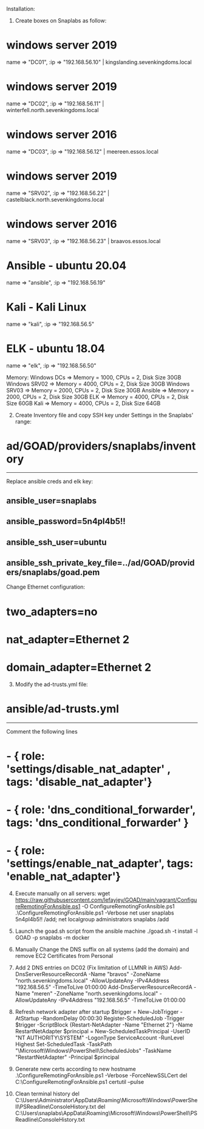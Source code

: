 Installation:

1. Create boxes on Snaplabs as follow:
# windows server 2019
name => "DC01",  :ip => "192.168.56.10" | kingslanding.sevenkingdoms.local
# windows server 2019
name => "DC02",  :ip => "192.168.56.11" | winterfell.north.sevenkingdoms.local
# windows server 2016
name => "DC03",  :ip => "192.168.56.12" | meereen.essos.local
# windows server 2019
name => "SRV02", :ip => "192.168.56.22" | castelblack.north.sevenkingdoms.local
# windows server 2016
name => "SRV03", :ip => "192.168.56.23" | braavos.essos.local
# Ansible - ubuntu 20.04
name => "ansible", :ip => "192.168.56.19"
# Kali - Kali Linux
name => "kali", :ip => "192.168.56.5"
# ELK - ubuntu 18.04
name => "elk", :ip => "192.168.56.50"

Memory:
Windows DCs => Memory = 1000, CPUs = 2, Disk Size 30GB
Windows SRV02 => Memory = 4000, CPUs = 2, Disk Size 30GB
Windows SRV03 => Memory = 2000, CPUs = 2, Disk Size 30GB
Ansible => Memory = 2000, CPUs = 2, Disk Size 30GB
ELK => Memory = 4000, CPUs = 2, Disk Size 60GB
Kali => Memory = 4000, CPUs = 2, Disk Size 64GB

2. Create Inventory file and copy SSH key under Settings in the Snaplabs' range:
# ad/GOAD/providers/snaplabs/inventory
--------------------------------------
Replace ansible creds and elk key:
##   ansible_user=snaplabs
##   ansible_password=5n4pl4b5!!
## ansible_ssh_user=ubuntu
## ansible_ssh_private_key_file=../ad/GOAD/providers/snaplabs/goad.pem

Change Ethernet configuration:
# two_adapters=no
# nat_adapter=Ethernet 2
# domain_adapter=Ethernet 2

3. Modify the ad-trusts.yml file:
# ansible/ad-trusts.yml
--------------------------------
Comment the following lines
#  - { role: 'settings/disable_nat_adapter' , tags: 'disable_nat_adapter'}
#  - { role: 'dns_conditional_forwarder', tags: 'dns_conditional_forwarder' }
#  - { role: 'settings/enable_nat_adapter', tags: 'enable_nat_adapter'}

4. Execute manually on all servers:
wget https://raw.githubusercontent.com/lefayjey/GOAD/main/vagrant/ConfigureRemotingForAnsible.ps1 -O ConfigureRemotingForAnsible.ps1
.\ConfigureRemotingForAnsible.ps1 -Verbose
net user snaplabs 5n4pl4b5!! /add; net localgroup administrators snaplabs /add

5. Launch the goad.sh script from the ansible machine
./goad.sh -t install -l GOAD -p snaplabs -m docker

6. Manually Change the DNS suffix on all systems (add the domain) and remove EC2 Certificates from Personal

7. Add 2 DNS entries on DC02 (Fix limitation of LLMNR in AWS)
Add-DnsServerResourceRecordA -Name "bravos" -ZoneName "north.sevenkingdoms.local" -AllowUpdateAny -IPv4Address "192.168.56.5" -TimeToLive 01:00:00
Add-DnsServerResourceRecordA -Name "meren" -ZoneName "north.sevenkingdoms.local" -AllowUpdateAny -IPv4Address "192.168.56.5" -TimeToLive 01:00:00

8. Refresh network adapter after startup
$trigger = New-JobTrigger -AtStartup -RandomDelay 00:00:30
Register-ScheduledJob -Trigger $trigger -ScriptBlock {Restart-NetAdapter -Name "Ethernet 2"} -Name RestartNetAdapter
$principal = New-ScheduledTaskPrincipal -UserID "NT AUTHORITY\SYSTEM" -LogonType ServiceAccount  -RunLevel Highest
Set-ScheduledTask -TaskPath "\Microsoft\Windows\PowerShell\ScheduledJobs" -TaskName "RestartNetAdapter"  -Principal $principal

9. Generate new certs according to new hostname
.\ConfigureRemotingForAnsible.ps1 -Verbose -ForceNewSSLCert 
del C:\ConfigureRemotingForAnsible.ps1
certutil –pulse

10. Clean terminal history
del	C:\Users\Administrator\AppData\Roaming\Microsoft\Windows\PowerShell\PSReadline\ConsoleHistory.txt
del C:\Users\snaplabs\AppData\Roaming\Microsoft\Windows\PowerShell\PSReadline\ConsoleHistory.txt